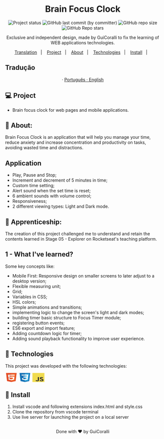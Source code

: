 <h1 align="center">Brain Focus Clock</h1> 



<p align="center">
	  <img alt="Project status" src="https://img.shields.io/badge/Status-Finalizado-green">
	  <img alt="GitHub last commit (by committer)" src="https://img.shields.io/github/last-commit/GuiCoralli/Brain-Focus-Clock">
	  <img alt="GitHub repo size" src="https://img.shields.io/github/repo-size/GuiCoralli/Brain-Focus-Clock">
	  <img alt="GitHub Repo stars" src="https://img.shields.io/github/stars/GuiCoralli/Brain-Focus-Clock?style=social">
</p>



<p align="center">
Exclusive and independent design, made by GuiCoralli to fix the learning of WEB applications technologies.
</p>

<p align="center">
  <a href="#-Translation">Translation</a>&nbsp;&nbsp;&nbsp;|&nbsp;&nbsp;&nbsp;
  <a href="#-Project">Project</a>&nbsp;&nbsp;&nbsp;|&nbsp;&nbsp;&nbsp;
  <a href="#-About">About</a>&nbsp;&nbsp;&nbsp;|&nbsp;&nbsp;&nbsp;
  <a href="#-Technologies">Technologies</a>&nbsp;&nbsp;&nbsp;|&nbsp;&nbsp;&nbsp;
  <a href="#-Install">Install</a>&nbsp;&nbsp;&nbsp;|&nbsp;&nbsp;&nbsp;
</p>


 ## Tradução 
 <p align="center">
   ·
  <a href="https://github.com/GuiCoralli/Brain-Focus-Clock/blob/main/readme-pt-br.md"> Português
  ·
  <a href="https://github.com/GuiCoralli/Brain-Focus-Clock/blob/main/README.md"> English
  </a>

##

## 💻 Project

  * Brain focus clock for web pages and mobile applications.

## 📜 About:

Brain Focus Clock is an application that will help you manage your time, reduce anxiety and increase concentration and productivity on tasks, avoiding wasted time and distractions.

## Application

* Play, Pause and Stop;
* Increment and decrement of 5 minutes in time;
* Custom time setting;
* Alert sound when the set time is reset;
* 6 ambient sounds with volume control;
* Responsiveness;
* 2 different viewing types: Light and Dark mode.

## 🧠 Apprenticeship:

The creation of this project challenged me to understand and retain the contents learned in Stage 05 - Explorer on Rocketseat's teaching platform.

## 1 - What I've learned?

Some key concepts like:

* Mobile First: Responsive design on smaller screens to later adjust to a desktop version;
* Flexible measuring unit;
* Grid;
* Variables in CSS;
* HSL colors;
* Simple animations and transitions;
* implementing logic to change the screen's light and dark modes;
* building timer basic structure to Focus Timer module;
* registering button events;
* ES6 export and import feature;
* Adding countdown logic for timer;
* Adding sound playback functionality to improve user experience.

## 🚀 Technologies
This project was developed with the following technologies:

  <div>
 <img align="center" alt="Gui-HTML" height="30" width="40" src="https://raw.githubusercontent.com/devicons/devicon/master/icons/html5/html5-original.svg">
 <img align="center" alt="Gui-CSS" height="30" width="40" src="https://raw.githubusercontent.com/devicons/devicon/master/icons/css3/css3-original.svg">
 <img align="center" alt="Gui-JAVASCRIPT" height="30" width="40" src="https://raw.githubusercontent.com/devicons/devicon/master/icons/javascript/javascript-original.svg">
 </div>
 

## 💾 Install

1) Install  vscode and following extensions index.html and style.css
2) Clone the repository from vscode terminal
3) Use live server for launching the project on a local server
 
 ##
 
<footer>
 <p align="center"> Done with ♥ by GuiCoralli 
 </p>
</footer>
